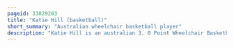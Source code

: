 ```yaml
---
pageid: 33029203
title: "Katie Hill (basketball)"
short_summary: "Australian wheelchair basketball player"
description: "Katie Hill is an australian 3. 0 Point Wheelchair Basketball Player. She participated in the 2008 Summer Paralympics in Beijing, where she won a Bronze Medal, and the 2012 Summer Paralympics in London, where she won a Silver Medal. She has over 100 international Caps playing for Australia."
---
```

